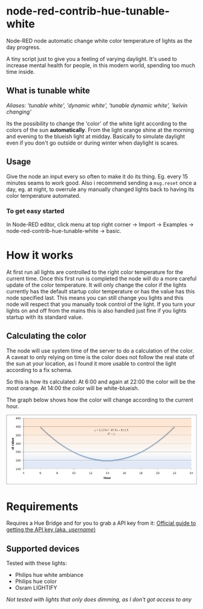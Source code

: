 # node-red-contrib-hue-tunable-white
Node-RED node automatic change white color temperature of lights as the day progress.

A tiny script just to give you a feeling of varying daylight. It's used to increase mental health for people, in this modern world, spending too much time inside. 

## What is tunable white
*Aliases: 'tunable white', 'dynamic white', 'tunable dynamic white', 'kelvin changing'*

Its the possibility to change the 'color' of the white light according to the colors of the sun **automatically**. From the light orange shine at the morning and evening to the blueish light at midday. Basically to simulate daylight even if you don't go outside or during winter when daylight is scares.

## Usage
Give the node an input every so often to make it do its thing. Eg. every 15 minutes seams to work good. Also i recommend sending a ``msg.reset`` once a day, eg. at night, to overrule any manually changed lights back to having its color temperature automated.

### To get easy started
In Node-RED editor, click menu at top right corner -> Import -> Examples -> node-red-contrib-hue-tunable-white -> basic.

# How it works
At first run all lights are controlled to the right color temperature for the current time. Once this first run is completed the node will do a more careful update of the color temperature.
It will only change the color if the lights currently has the default startup color temperature or has the value has this node specified last. This means you can still change you lights and this node will respect that you manually took control of the light. If you turn your lights on and off from the mains this is also handled just fine if you lights startup with its standard value.

## Calculating the color
The node will use system time of the server to do a calculation of the color. A caveat to only relying on time is the color does not follow the real state of the sun at your location, as I found it more usable to control the light according to a fix schema.

So this is how its calculated:
At 6:00 and again at 22:00 the color will be the most orange. At 14:00 the color will be white-blueish.

The graph below shows how the color will change according to the current hour.

![Graph](./img/graph.png)

# Requirements
Requires a Hue Bridge and for you to grab a API key from it:
[Official guide to getting the API key (aka. *username*)](https://developers.meethue.com/develop/get-started-2/)

## Supported devices
Tested with these lights:
* Philips hue white ambiance
* Philips hue color
* Osram LIGHTIFY

*Not tested with lights that only does dimming, as I don't got access to any*